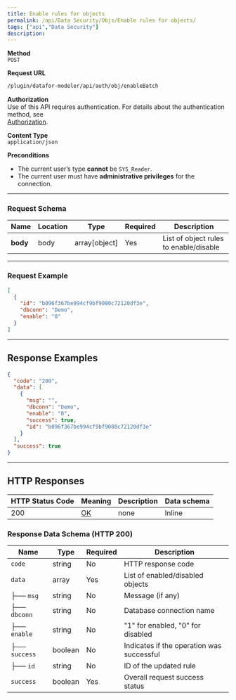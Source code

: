 ```yaml
---
title: Enable rules for objects
permalink: /api/Data Security/Objs/Enable rules for objects/
tags: ["api","Data Security"]
description: 
---
```


**Method**  
`POST`

**Request URL**
```html
/plugin/datafor-modeler/api/auth/obj/enableBatch
```

**Authorization**  
Use of this API requires authentication. For details about the authentication method, see  
[Authorization](/api/index/#_5-authentication-security).

**Content Type**  
`application/json`

**Preconditions**
- The current user’s type **cannot** be `SYS_Reader`.
- The current user must have **administrative privileges** for the connection.

---

### **Request Schema**

| Name     | Location | Type           | Required | Description |
|----------|----------|---------------|----------|-------------|
| **body** | body     | array[object] | Yes      | List of object rules to enable/disable |

---

### **Request Example**

```json
[
  {
    "id": "b096f367be994cf9bf9080c72120df3e",
    "dbconn": "Demo",
    "enable": "0"
  }
]
```

---

## **Response Examples**

```json
{
  "code": "200",
  "data": [
    {
      "msg": "",
      "dbconn": "Demo",
      "enable": "0",
      "success": true,
      "id": "b096f367be994cf9bf9080c72120df3e"
    }
  ],
  "success": true
}
```

---

## **HTTP Responses**

| HTTP Status Code | Meaning                                                                 | Description | Data schema |
|------------------|-------------------------------------------------------------------------|------------|------------|
| 200              | [OK](https://tools.ietf.org/html/rfc7231#section-6.3.1)                | none       | Inline     |

### **Response Data Schema (HTTP 200)**

| Name       | Type    | Required | Description                |
|------------|---------|----------|----------------------------|
| `code`     | string  | No       | HTTP response code         |
| `data`     | array   | Yes      | List of enabled/disabled objects |
| ├── `msg`  | string  | No       | Message (if any)           |
| ├── `dbconn` | string | No      | Database connection name   |
| ├── `enable` | string | No      | "1" for enabled, "0" for disabled |
| ├── `success` | boolean | No    | Indicates if the operation was successful |
| ├── `id`   | string  | No       | ID of the updated rule     |
| `success`  | boolean | Yes      | Overall request success status |
